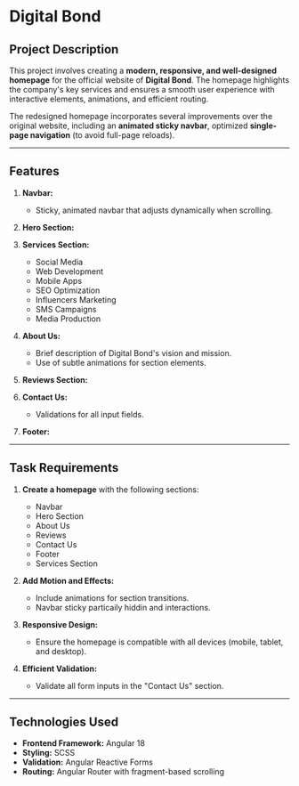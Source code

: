 # Digital Bond 

## Project Description
This project involves creating a **modern, responsive, and well-designed homepage** for the official website of **Digital Bond**. The homepage highlights the company's key services and ensures a smooth user experience with interactive elements, animations, and efficient routing.

The redesigned homepage incorporates several improvements over the original website, including an **animated sticky navbar**, optimized **single-page navigation** (to avoid full-page reloads).

---

## Features
1. **Navbar:**
   - Sticky, animated navbar that adjusts dynamically when scrolling.
   
2. **Hero Section:**

3. **Services Section:**
    - Social Media
    - Web Development
    - Mobile Apps
    - SEO Optimization
    - Influencers Marketing
    - SMS Campaigns
    - Media Production

4. **About Us:**
   - Brief description of Digital Bond's vision and mission.
   - Use of subtle animations for section elements.

5. **Reviews Section:**

6. **Contact Us:**
   - Validations for all input fields.

7. **Footer:**


---

## Task Requirements
1. **Create a homepage** with the following sections:
   - Navbar
   - Hero Section
   - About Us
   - Reviews
   - Contact Us
   - Footer
   - Services Section

2. **Add Motion and Effects:**
   - Include animations for section transitions.
   - Navbar sticky particaily hiddin and interactions.

3. **Responsive Design:**
   - Ensure the homepage is compatible with all devices (mobile, tablet, and desktop).

5. **Efficient Validation:**
   - Validate all form inputs in the "Contact Us" section.

---

## Technologies Used
- **Frontend Framework:** Angular 18
- **Styling:** SCSS
- **Validation:** Angular Reactive Forms
- **Routing:** Angular Router with fragment-based scrolling

